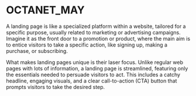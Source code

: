 # OCTANET_MAY
 A landing page is like a specialized platform within a website, tailored for a specific purpose, usually related to marketing or advertising campaigns. Imagine it as the front door to a promotion or product, where the main aim is to entice visitors to take a specific action, like signing up, making a purchase, or subscribing.

What makes landing pages unique is their laser focus. Unlike regular web pages with lots of information, a landing page is streamlined, featuring only the essentials needed to persuade visitors to act. This includes a catchy headline, engaging visuals, and a clear call-to-action (CTA) button that prompts visitors to take the desired step.
